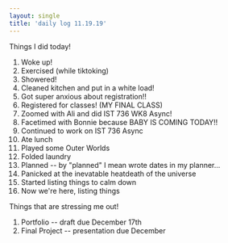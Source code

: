 ```yaml
---
layout: single
title: 'daily log 11.19.19'
---
```


Things I did today!
1. Woke up!
2. Exercised (while tiktoking)
3. Showered!
4. Cleaned kitchen and put in a white load!
5. Got super anxious about registration!!
6. Registered for classes! (MY FINAL CLASS)
7. Zoomed with Ali and did IST 736 WK8 Async!
8. Facetimed with Bonnie because BABY IS COMING TODAY!!
9. Continued to work on IST 736 Async
10. Ate lunch
11. Played some Outer Worlds
12. Folded laundry
13. Planned -- by "planned" I mean wrote dates in my planner... 
14. Panicked at the inevatable heatdeath of the universe
15. Started listing things to calm down
16. Now we're here, listing things

Things that are stressing me out!
1. Portfolio -- draft due December 17th
2. Final Project -- presentation due December 